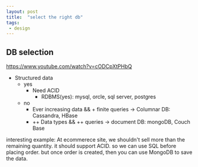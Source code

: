 ```yaml
---
layout: post
title:  "select the right db"
tags:
 - design
---
```


## DB selection
https://www.youtube.com/watch?v=cODCpXtPHbQ

- Structured data
  - yes
    - Need ACID
      - RDBMS(yes): mysql, orcle, sql server, postgres
  - no
    - Ever increasing data && + finite queries -> Columnar DB: Cassandra, HBase
    - ++ Data types && ++ queries -> document DB: mongoDB, Couch Base

interesting example: At ecommerece site, we shouldn't sell more than the remaining quantity. it should support ACID. so we can use SQL before placing order. but once order is created, then you can use MongoDB to save the data.


